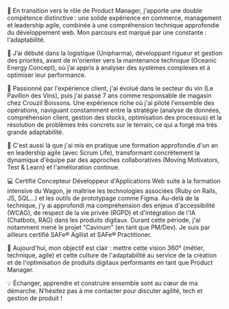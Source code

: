 🚀 En transition vers le rôle de Product Manager, j'apporte une double compétence distinctive : une solide expérience en commerce, management et leadership agile, combinée à une compréhension technique approfondie du développement web. Mon parcours est marqué par une constante : l'adaptabilité.

🔹 J’ai débuté dans la logistique (Unipharma), développant rigueur et gestion des priorités, avant de m'orienter vers la maintenance technique (Oceanic Energy Concept), où j’ai appris à analyser des systèmes complexes et à optimiser leur performance.

🍷 Passionné par l'expérience client, j'ai évolué dans le secteur du vin (Le Pavillon des Vins), puis j'ai passé 7 ans comme responsable de magasin chez Crouzil Boissons. Une expérience riche où j'ai piloté l'ensemble des opérations, naviguant constamment entre la stratégie (analyse de données, compréhension client, gestion des stocks, optimisation des processus) et la résolution de problèmes très concrets sur le terrain, ce qui a forgé ma très grande adaptabilité.

🌱 C'est aussi là que j'ai mis en pratique une formation approfondie d'un an en leadership agile (avec Scrum Life), transformant concrètement la dynamique d'équipe par des approches collaboratives (Moving Motivators, Test & Learn) et l'amélioration continue.

💻 Certifié Concepteur Développeur d'Applications Web suite à la formation intensive du Wagon, je maîtrise les technologies associées (Ruby on Rails, JS, SQL...) et les outils de prototypage comme Figma. Au-delà de la technique, j'y ai approfondi ma compréhension des enjeux d'accessibilité (WCAG), de respect de la vie privée (RGPD) et d'intégration de l'IA (Chatbots, RAG) dans les produits digitaux. Durant cette période, j'ai notamment mené le projet "Cavinum" (en tant que PM/Dev). Je suis par ailleurs certifié SAFe® Agilist et SAFe® Practitioner.

🎯 Aujourd'hui, mon objectif est clair : mettre cette vision 360° (métier, technique, agile) et cette culture de l'adaptabilité au service de la création et de l'optimisation de produits digitaux performants en tant que Product Manager.

💡 Échanger, apprendre et construire ensemble sont au cœur de ma démarche.
N’hésitez pas à me contacter pour discuter agilité, tech et gestion de produit ! 
